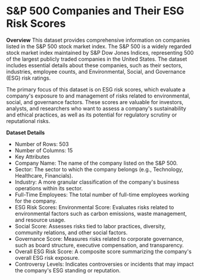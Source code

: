 # S&P 500 Companies and Their ESG Risk Scores
**Overview**
This dataset provides comprehensive information on companies listed in the S&P 500 stock market index. The S&P 500 is a widely regarded stock market index maintained by S&P Dow Jones Indices, representing 500 of the largest publicly traded companies in the United States. The dataset includes essential details about these companies, such as their sectors, industries, employee counts, and Environmental, Social, and Governance (ESG) risk ratings.

The primary focus of this dataset is on ESG risk scores, which evaluate a company's exposure to and management of risks related to environmental, social, and governance factors. These scores are valuable for investors, analysts, and researchers who want to assess a company's sustainability and ethical practices, as well as its potential for regulatory scrutiny or reputational risks.

**Dataset Details**
* Number of Rows: 503
* Number of Columns: 15
* Key Attributes
* Company Name: The name of the company listed on the S&P 500.
* Sector: The sector to which the company belongs (e.g., Technology, Healthcare, Financials).
* Industry: A more granular classification of the company's business operations within its sector.
* Full-Time Employees: The total number of full-time employees working for the company.
* ESG Risk Scores: Environmental Score: Evaluates risks related to environmental factors such as carbon emissions, waste management, and resource usage.
* Social Score: Assesses risks tied to labor practices, diversity, community relations, and other social factors.
* Governance Score: Measures risks related to corporate governance, such as board structure, executive compensation, and transparency.
* Overall ESG Risk Score: A composite score summarizing the company's overall ESG risk exposure.
* Controversy Levels: Indicates controversies or incidents that may impact the company's ESG standing or reputation.

